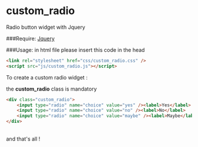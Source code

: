 # custom_radio
Radio button widget with Jquery

###Require:
[Jquery](http://jquery.com/)

###Usage:
in html file please insert this code in the head

```html
<link rel="stylesheet" href="css/custom_radio.css" />
<script src="js/custom_radio.js"></script>
```

To create a custom radio widget :

the **custom_radio** class is mandatory<br />
```html
<div class="custom_radio">
	<input type="radio" name="choice" value="yes" /><label>Yes</label>
	<input type="radio" name="choice" value="no" /><label>No</label>
	<input type="radio" name="choice" value="maybe" /><label>Maybe</label>
</div>
```

<br />
and that's all !

